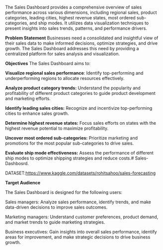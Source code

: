 The Sales Dashboard provides a comprehensive overview of sales performance across various dimensions, including regional sales, product categories, leading cities, highest revenue states, most ordered sub-categories, and ship modes. It utilizes data visualization techniques to present insights into sales trends, patterns, and performance drivers.

**Problem Statement**
Businesses need a consolidated and insightful view of their sales data to make informed decisions, optimize strategies, and drive growth. The Sales Dashboard addresses this need by providing a centralized platform for sales analysis and visualization.

**Objectives**
The Sales Dashboard aims to:

**Visualize regional sales performance**: Identify top-performing and underperforming regions to allocate resources effectively.

**Analyze product category trends:** Understand the popularity and profitability of different product categories to guide product development and marketing efforts.

**Identify leading sales cities:** Recognize and incentivize top-performing cities to enhance sales growth.

**Determine highest revenue states:** Focus sales efforts on states with the highest revenue potential to maximize profitability.

**Uncover most ordered sub-categories:** Prioritize marketing and promotions for the most popular sub-categories to drive sales.

**Evaluate ship mode effectiveness:** Assess the performance of different ship modes to optimize shipping strategies and reduce costs.# Sales-Dashbosrd.

DATASET:https://www.kaggle.com/datasets/rohitsahoo/sales-forecasting

**Target Audience**

The Sales Dashboard is designed for the following users:

Sales managers: Analyze sales performance, identify trends, and make data-driven decisions to improve sales outcomes.

Marketing managers: Understand customer preferences, product demand, and market trends to guide marketing strategies.

Business executives: Gain insights into overall sales performance, identify areas for improvement, and make strategic decisions to drive business growth.
